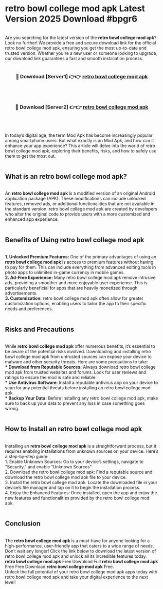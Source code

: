 # retro bowl college mod apk Latest Version 2025 Download #bpgr6<br>
<br>
Are you searching for the latest version of the <strong>retro bowl college mod apk</strong>? Look no further! We provide a free and secure download link for the official retro bowl college mod apk, ensuring you get the most up-to-date and trusted version. Whether you're a new user or someone looking to upgrade, our download link guarantees a fast and smooth installation process.
<br>
<br>
<div align="center">
<h3>🔴 Download [Server1] 👉👉 <a href="https://modyolo.store/retro_bowl_college_mod_apk">retro bowl college mod apk</a></h3><br>
<br>
<h3>🔴 Download [Server2] 👉👉 <a href="https://modyolo.store/=retro_bowl_college_mod_apk">retro bowl college mod apk</a></h3><br>
</div>
<br>
<br>
In today’s digital age, the term Mod Apk has become increasingly popular among smartphone users. But what exactly is an Mod Apk, and how can it enhance your app experience? This article will delve into the world of retro bowl college mod apk, exploring their benefits, risks, and how to safely use them to get the most out.
<br>
<br>
<h2>What is an retro bowl college mod apk?</h2>
<br>
An <strong>retro bowl college mod apk</strong> is a modified version of an original Android application package (APK). These modifications can include unlocked features, removed ads, or additional functionalities that are not available in the standard version. retro bowl college mod apk are created by developers who alter the original code to provide users with a more customized and enhanced app experience.
<br>
<br>
<h2>Benefits of Using retro bowl college mod apk</h2>
<br>
<strong> 1. Unlocked Premium Features:</strong> One of the primary advantages of using an <strong>retro bowl college mod apk</strong> is access to premium features without having to pay for them. This can include everything from advanced editing tools in photo apps to unlimited in-game currency in mobile games.
<br>
<strong> 2. Ad-Free Experience:</strong> Many retro bowl college mod apk remove intrusive ads, providing a smoother and more enjoyable user experience. This is particularly beneficial for apps that are heavily monetized through advertisements.
<br>
<strong> 3. Customization:</strong> retro bowl college mod apk often allow for greater customization options, enabling users to tailor the app to their specific needs and preferences.
<br>
<br>
<h2>Risks and Precautions</h2>
<br>
While <strong>retro bowl college mod apk</strong> offer numerous benefits, it’s essential to be aware of the potential risks involved. Downloading and installing retro bowl college mod apk from untrusted sources can expose your device to malware and other security threats. Here are some precautions to take:
<br>
<strong> * Download from Reputable Sources:</strong> Always download retro bowl college mod apk from trusted websites and forums. Look for user reviews and ratings to ensure the mod is safe and reliable.
<br>
<strong> * Use Antivirus Software:</strong> Install a reputable antivirus app on your device to scan for any potential threats before installing an retro bowl college mod apk.
<br>
<strong> * Backup Your Data:</strong> Before installing any retro bowl college mod apk, make sure to back up your data to prevent any loss in case something goes wrong.
<br>
<br>
<h2>How to Install an retro bowl college mod apk</h2>
<br>
Installing an <strong>retro bowl college mod apk</strong> is a straightforward process, but it requires enabling installations from unknown sources on your device. Here’s a step-by-step guide:
<br>
 1. Enable Unknown Sources: Go to your device’s settings, navigate to "Security," and enable "Unknown Sources".
<br>
 2. Download the retro bowl college mod apk: Find a reputable source and download the retro bowl college mod apk file to your device.
<br>
 3. Install the retro bowl college mod apk: Locate the downloaded file in your device’s file manager and tap on it to begin the installation process.
<br>
 4. Enjoy the Enhanced Features: Once installed, open the app and enjoy the new features and functionalities provided by the retro bowl college mod apk.
<br>
<br>
<h2><strong>Conclusion</strong></h2>
<br>
The <strong>retro bowl college mod apk</strong> is a must-have for anyone looking for a high-performance, user-friendly app that caters to a wide range of needs. Don’t wait any longer! Click the link below to download the latest version of retro bowl college mod apk and unlock all its incredible features today.
<br>
<strong>retro bowl college mod apk</strong> Free Download Full <strong>retro bowl college mod apk</strong> Free Free Download <strong>retro bowl college mod apk</strong> Free.
<br>
Unlock the full potential of your retro bowl college mod apk apps today with retro bowl college mod apk and take your digital experience to the next level!


